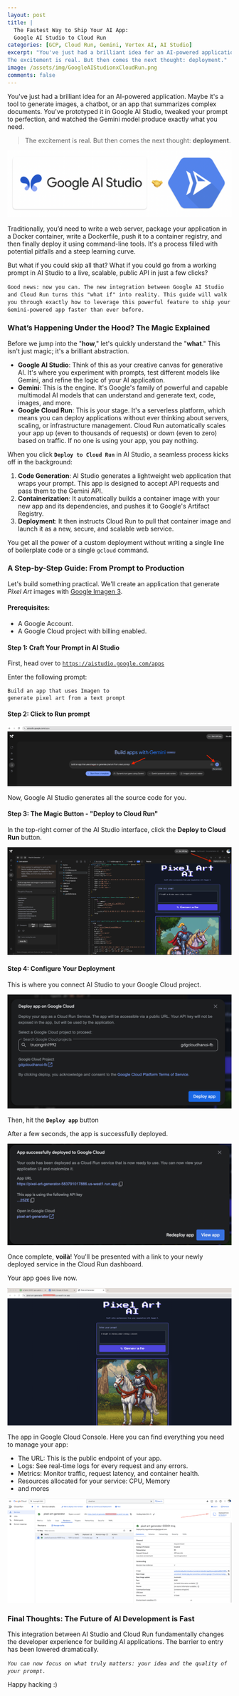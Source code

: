 ```yaml
---
layout: post
title: |
  The Fastest Way to Ship Your AI App:
  Google AI Studio to Cloud Run
categories: [GCP, Cloud Run, Gemini, Vertex AI, AI Studio]
excerpt: "You've just had a brilliant idea for an AI-powered application. Maybe it's a tool to generate images, a chatbot, or an app that summarizes complex documents. You've prototyped it in Google AI Studio, tweaked your prompt to perfection, and watched the Gemini model produce exactly what you need.
The excitement is real. But then comes the next thought: deployment."
image: /assets/img/GoogleAIStudionxCloudRun.png
comments: false
---
```


You've just had a brilliant idea for an AI-powered application. Maybe it's a tool to generate images, a chatbot, or an app that summarizes complex documents. You've prototyped it in Google AI Studio, tweaked your prompt to perfection, and watched the Gemini model produce exactly what you need.

> The excitement is real. But then comes the next thought: **deployment**.

<img src="/assets/img/GoogleAIStudionxCloudRun.png">


Traditionally, you’d need to write a web server, package your application in a Docker container, write a Dockerfile, push it to a container registry, and then finally deploy it using command-line tools. It's a process filled with potential pitfalls and a steep learning curve.

But what if you could skip all that? What if you could go from a working prompt in AI Studio to a live, scalable, public API in just a few clicks?

`Good news: now you can. The new integration between Google AI Studio and Cloud Run turns this "what if" into reality. This guide will walk you through exactly how to leverage this powerful feature to ship your Gemini-powered app faster than ever before.`

### What’s Happening Under the Hood? The Magic Explained

Before we jump into the "**how**," let's quickly understand the "**what**." This isn't just magic; it's a brilliant abstraction.

* **Google AI Studio**: Think of this as your creative canvas for generative AI. It's where you experiment with prompts, test different models like Gemini, and refine the logic of your AI application.
* **Gemini**: This is the engine. It's Google's family of powerful and capable multimodal AI models that can understand and generate text, code, images, and more.
* **Google Cloud Run**: This is your stage. It's a serverless platform, which means you can deploy applications without ever thinking about servers, scaling, or infrastructure management. Cloud Run automatically scales your app up (even to thousands of requests) or down (even to zero) based on traffic. If no one is using your app, you pay nothing.

When you click  **`Deploy to Cloud Run`** in AI Studio, a seamless process kicks off in the background:
1. **Code Generation**: AI Studio generates a lightweight web application that wraps your prompt. This app is designed to accept API requests and pass them to the Gemini API.
2. **Containerization**: It automatically builds a container image with your new app and its dependencies, and pushes it to Google's Artifact Registry.
3. **Deployment**: It then instructs Cloud Run to pull that container image and launch it as a new, secure, and scalable web service.

You get all the power of a custom deployment without writing a single line of boilerplate code or a single `gcloud` command.

### A Step-by-Step Guide: From Prompt to Production

Let's build something practical. We'll create an application that generate *Pixel Art* images with [Google Imagen 3](https://ai.google.dev/gemini-api/docs/image-generation).

#### Prerequisites:
- A Google Account.
- A Google Cloud project with billing enabled.

#### Step 1: Craft Your Prompt in AI Studio

First, head over to [`https://aistudio.google.com/apps`](https://aistudio.google.com/apps)

Enter the following prompt:
```console
Build an app that uses Imagen to
generate pixel art from a text prompt
```

#### Step 2: Click to Run prompt

<img src="/assets/img/YourPrompt.png">

Now, Google AI Studio generates all the source code for you.

#### Step 3: The Magic Button - "Deploy to Cloud Run"

In the top-right corner of the AI Studio interface, click the **Deploy to Cloud Run** button.

<img src="/assets/img/Deploy-to-CloudRun.png">

#### Step 4: Configure Your Deployment

This is where you connect AI Studio to your Google Cloud project.

<img src="/assets/img/Select-GCP-project.png">

Then, hit the  **`Deploy app`** button

After a few seconds, the app is successfully deployed.

<img src="/assets/img/Successfully-deployed.png">

Once complete, **voilà**! You'll be presented with a link to your newly deployed service in the Cloud Run dashboard.

Your app goes live now.

<img src="/assets/img/AppReady.png">

The app in Google Cloud Console. Here you can find everything you need to manage your app:

- The URL: This is the public endpoint of your app.
- Logs: See real-time logs for every request and any errors.
- Metrics: Monitor traffic, request latency, and container health.
- Resources allocated for your service: CPU, Memory
- and mores

<img src="/assets/img/App-in-Cloudrun.png">

### Final Thoughts: The Future of AI Development is Fast

This integration between AI Studio and Cloud Run fundamentally changes the developer experience for building AI applications. The barrier to entry has been lowered dramatically.

*`You can now focus on what truly matters: your idea and the quality of your prompt.`*

Happy hacking :)